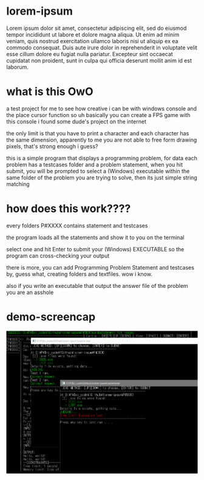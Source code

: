 # lorem-ipsum
Lorem ipsum dolor sit amet, consectetur adipiscing elit, sed do eiusmod tempor incididunt ut labore et dolore magna aliqua. Ut enim ad minim veniam, quis nostrud exercitation ullamco laboris nisi ut aliquip ex ea commodo consequat. Duis aute irure dolor in reprehenderit in voluptate velit esse cillum dolore eu fugiat nulla pariatur. Excepteur sint occaecat cupidatat non proident, sunt in culpa qui officia deserunt mollit anim id est laborum.


# what is this OwO
a test project for me to see how creative i can be with windows console and the place cursor function
so uh basically you can create a FPS game with this console i found some dude's project on the internet

the only limit is that you have to print a character and each character has the same dimension, apparently to me you are not able to free form drawing pixels, that's strong enough i guess?


this is a simple program that displays a programming problem, for data each problem has a testcases folder and a problem statement, when you hit submit, you will be prompted to select a (Windows) executable within the same folder of the problem you are trying to solve, then its just simple string matching

# how does this work????
every folders P#XXXX contains statement and testcases

the program loads all the statements and show it to you on the terminal

select one and hit Enter to submit your (Windows) EXECUTABLE so the program can cross-checking your output

there is more, you can add Programming Problem Statement and testcases by, guess what, creating folders and textfiles. wow i know.

also if you write an executable that output the answer file of the problem you are an asshole

# demo-screencap
![alt text](https://github.com/nvatuan/lorem-ipsum/blob/master/project-demo-cap.png?raw=true)
